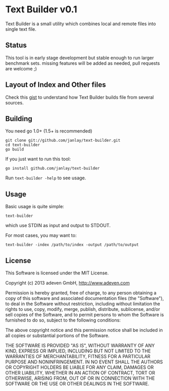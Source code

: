 # Text Builder v0.1

Text Builder is a small utility which combines local and remote files into single text file.

## Status

This tool is in early stage development but stable enough to run larger benchmark sets.
missing features will be added as needed, pull requests are welcome ;)

## Layout of Index and Other files
Check this [gist](https://gist.github.com/janlay/b57476c72a93b7e622a6) to understand how Text Builder builds file from several sources.

## Building

You need go 1.0+ (1.5+ is recommended)

```
git clone git://github.com/janlay/text-builder.git
cd text-builder
go build
```

If you just want to run this tool:
```
go install github.com/janlay/text-builder
```

Run `text-builder -help` to see usage.

## Usage

Basic usage is quite simple:
```
text-builder
```
which use STDIN as input and output to STDOUT.

For most cases, you may want to:
```
text-builder -index /path/to/index -output /path/to/output
```

## License

This Software is licensed under the MIT License.

Copyright (c) 2013 adeven GmbH,
http://www.adeven.com

Permission is hereby granted, free of charge, to any person obtaining
a copy of this software and associated documentation files (the
"Software"), to deal in the Software without restriction, including
without limitation the rights to use, copy, modify, merge, publish,
distribute, sublicense, and/or sell copies of the Software, and to
permit persons to whom the Software is furnished to do so, subject to
the following conditions:

The above copyright notice and this permission notice shall be
included in all copies or substantial portions of the Software.

THE SOFTWARE IS PROVIDED "AS IS", WITHOUT WARRANTY OF ANY KIND,
EXPRESS OR IMPLIED, INCLUDING BUT NOT LIMITED TO THE WARRANTIES OF
MERCHANTABILITY, FITNESS FOR A PARTICULAR PURPOSE AND
NONINFRINGEMENT. IN NO EVENT SHALL THE AUTHORS OR COPYRIGHT HOLDERS BE
LIABLE FOR ANY CLAIM, DAMAGES OR OTHER LIABILITY, WHETHER IN AN ACTION
OF CONTRACT, TORT OR OTHERWISE, ARISING FROM, OUT OF OR IN CONNECTION
WITH THE SOFTWARE OR THE USE OR OTHER DEALINGS IN THE SOFTWARE.